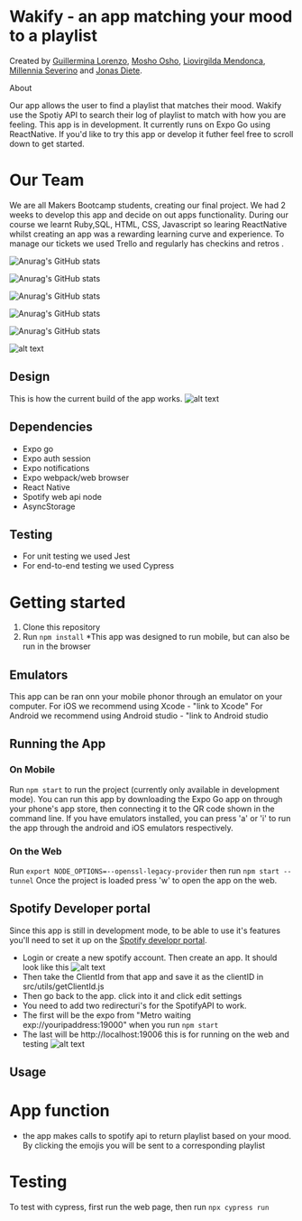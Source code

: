 # Wakify - an app matching your mood to a playlist

Created by [Guillermina Lorenzo](https://github.com/GuillerminaLorenzo), [Mosho Osho](https://github.com/itsmosho), [Liovirgilda Mendonca](https://github.com/liovirgildam), [Millennia Severino](https://github.com/MillieKS) and [Jonas Diete](https://github.com/jonas-diete).

 
 About
 
 Our app allows the user to find a playlist that matches their mood. Wakify use the Spotiy API to search their log of playlist to match with how you are feeling. This app is in development. It currently runs on Expo Go using ReactNative. If you'd like to try this app or develop it futher feel free to scroll down to get started.

 # Our Team 

 We are all Makers Bootcamp students, creating our final project. We had 2 weeks to develop this app and decide on out apps functionality. During our course we learnt Ruby,SQL, HTML, CSS, Javascript so learing ReactNative whilst creating an app was a rewarding learning curve and experience. To manage our tickets we used Trello and regularly has checkins and retros .

![Anurag's GitHub stats](https://github-readme-stats.vercel.app/api?username=itsmosho&show_icons=true&theme=transparent)

![Anurag's GitHub stats](https://github-readme-stats.vercel.app/api?username=GuillerminaLorenzo&show_icons=true&theme=transparent)

![Anurag's GitHub stats](https://github-readme-stats.vercel.app/api?username=liovirgildam&show_icons=true&theme=transparent)

![Anurag's GitHub stats](https://github-readme-stats.vercel.app/api?username=jonas-diete&show_icons=true&theme=transparent)

![Anurag's GitHub stats](https://github-readme-stats.vercel.app/api?username=MillieKS&show_icons=true&theme=transparent)


![alt text](https://github.com/jonas-diete/wakify/blob/readme/readme.img/wakify-emulator.png?raw=true)

## Design
This is how the current build of the app works.
![alt text](https://github.com/jonas-diete/wakify/blob/readme/readme.img/design.png?raw=true)



## Dependencies

- Expo go 
- Expo auth session
- Expo notifications
- Expo webpack/web browser
- React Native
- Spotify web api node
- AsyncStorage
## Testing
- For unit testing we used Jest
- For end-to-end testing we used Cypress


# Getting started
1. Clone this repository
2. Run 
```npm install```
*This app was designed to run mobile, but can also be run in the browser


## Emulators 
This app can be ran onn  your mobile phonor through an emulator on your computer. 
For iOS we recommend using Xcode - "link to Xcode"
For Android we recommend using Android studio - "link to Android studio

## Running the App
### On Mobile
Run `npm start` to run the project (currently only available in development mode).
You can run this app by downloading the Expo Go app on through your phone's app store, 
then connecting it to the QR code shown in the command line.
If you have emulators installed, you can press 'a' or 'i' to run the app through the android and iOS emulators respectively.

### On the Web
Run 
```export NODE_OPTIONS=--openssl-legacy-provider```
then run 
```npm start --tunnel```
Once the project is loaded press 'w' to open the app on the web.

## Spotify Developer portal
Since this app is still in development mode, to be able to use it's features you'll need to set it up on the [Spotify developr portal](https://developer.spotify.com/dashboard/applications).

- Login or create a new spotify account. Then create an app. It should look like this
![alt text](https://github.com/jonas-diete/wakify/blob/readme/readme.img/Spotify-dev1.png?raw=true)
- Then take the ClientId from that app and save it as the clientID in src/utils/getClientId.js
- Then go back to the app. click into it and click edit settings
- You need to add two redirecturi's for the SpotifyAPI to work. 
- The first will be the expo from "Metro waiting exp://youripaddress:19000" when you run `npm start`
- The last will be http://localhost:19006 this is for running on the web and testing
![alt text](https://github.com/jonas-diete/wakify/blob/readme/readme.img/redirect-uris.png?raw=true)
## Usage

# App function
- the app makes calls to spotify api to return playlist based on your mood. By clicking the emojis you will be sent to a corresponding playlist

# Testing
To test with cypress, first run the web page, then run `npx cypress run`

